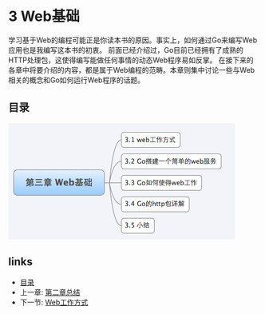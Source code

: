 # 3 Web基础

学习基于Web的编程可能正是你读本书的原因。事实上，如何通过Go来编写Web应用也是我编写这本书的初衷。
前面已经介绍过，Go目前已经拥有了成熟的HTTP处理包，这使得编写能做任何事情的动态Web程序易如反掌。
在接下来的各章中将要介绍的内容，都是属于Web编程的范畴。本章则集中讨论一些与Web相关的概念和Go如何运行Web程序的话题。

## 目录
![](../images/navi3.png?raw=true)

## links
   * [目录](<preface.md>)
   * 上一章: [第二章总结](<02.8.md>)
   * 下一节: [Web工作方式](<03.1.md>)
